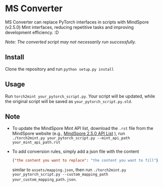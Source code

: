 # MS Converter

MS Converter can replace PyTorch interfaces in scripts with MindSpore (v2.5.0) Mint interfaces, reducing repetitive tasks and improving development efficiency. :D

*Note: The converted script may not necessarily run successfully.*

## Install

Clone the repository and run `python setup.py install`

## Usage

Run `torch2mint your_pytorch_script.py`. Your script will be updated, while the original script will be saved as `your_pytorch_script.py.old`.

## Note

- To update the MindSpore Mint API list, download the `.rst` file from the MindSpore website (e.g., [MindSpore 2.5.0 API List](https://gitee.com/mindspore/mindspore/blob/v2.5.0/docs/api/api_python/mindspore.mint.rst) ), run `./torch2mint.py your_pytorch_script.py --mint_api_path your_mint_api_path.rst`

- To add conversion rules, simply add a json file with the content
  ```json
  {"the content you want to replace": "the content you want to fill"}
  ```
  similar to `assets/mapping.json`, then run `./torch2mint.py your_pytorch_script.py --custom_mapping_path your_custom_mapping_path.json`.

